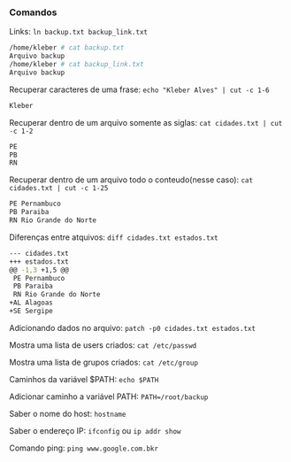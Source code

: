 ### Comandos

Links: `ln backup.txt backup_link.txt`
```bash
/home/kleber # cat backup.txt
Arquivo backup
/home/kleber # cat backup_link.txt
Arquivo backup
```
Recuperar caracteres de uma frase: `echo "Kleber Alves" | cut -c 1-6`
```bash
Kleber
```
Recuperar dentro de um arquivo somente as siglas: `cat cidades.txt | cut -c 1-2`
```bash
PE
PB
RN
```

Recuperar dentro de um arquivo todo o conteudo(nesse caso): `cat cidades.txt | cut -c 1-25`
```bash
PE Pernambuco
PB Paraiba
RN Rio Grande do Norte
```

Diferenças entre atquivos: `diff cidades.txt estados.txt`
```bash
--- cidades.txt
+++ estados.txt
@@ -1,3 +1,5 @@
 PE Pernambuco
 PB Paraiba
 RN Rio Grande do Norte
+AL Alagoas
+SE Sergipe
```

Adicionando dados no arquivo: `patch -p0 cidades.txt estados.txt`

Mostra uma lista de users criados: `cat /etc/passwd` 

Mostra uma lista de grupos criados: `cat /etc/group`

Caminhos da variável $PATH: `echo $PATH`

Adicionar caminho a variável PATH: `PATH=/root/backup`

Saber o nome do host: `hostname`

Saber o endereço IP: `ifconfig` ou `ip addr show`

Comando ping: `ping www.google.com.bkr`

